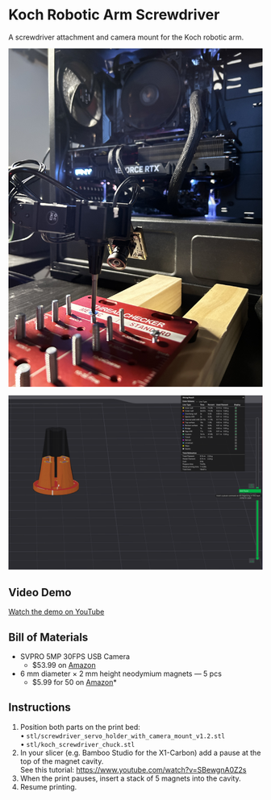 # Koch Robotic Arm Screwdriver

A screwdriver attachment and camera mount for the Koch robotic arm.

![Screwdriver with camera](media/screwdriver_with_camera.jpg)

![Slicer pause point](media/slicer_pause_point.png)

## Video Demo
[Watch the demo on YouTube](https://www.youtube.com/shorts/0c0qmF34xng)

## Bill of Materials
* SVPRO 5MP 30FPS USB Camera 
    * $53.99 on [Amazon](https://www.amazon.com/dp/B0D8SS2KNZ?ref_=ppx_hzod_image_dt_b_fed_asin_title_0_0&th=1)
* 6 mm diameter × 2 mm height neodymium magnets — 5 pcs  
    * $5.99 for 50 on [Amazon](https://www.amazon.com/dp/B079FLRQJP?ref=ppx_yo2ov_dt_b_fed_asin_title&th=1)*

## Instructions
1. Position both parts on the print bed:  
   • `stl/screwdriver_servo_holder_with_camera_mount_v1.2.stl`  
   • `stl/koch_screwdriver_chuck.stl`
2. In your slicer (e.g. Bamboo Studio for the X1-Carbon) add a pause at the top of the magnet cavity.  
   See this tutorial: https://www.youtube.com/watch?v=SBewgnA0Z2s
3. When the print pauses, insert a stack of 5 magnets into the cavity.
4. Resume printing.
